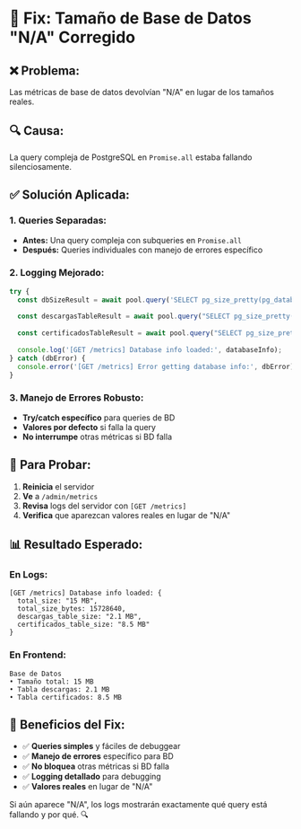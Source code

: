 # 🔧 Fix: Tamaño de Base de Datos "N/A" Corregido

## ❌ **Problema:**
Las métricas de base de datos devolvían "N/A" en lugar de los tamaños reales.

## 🔍 **Causa:**
La query compleja de PostgreSQL en `Promise.all` estaba fallando silenciosamente.

## ✅ **Solución Aplicada:**

### **1. Queries Separadas:**
- **Antes:** Una query compleja con subqueries en `Promise.all`
- **Después:** Queries individuales con manejo de errores específico

### **2. Logging Mejorado:**
```javascript
try {
  const dbSizeResult = await pool.query('SELECT pg_size_pretty(pg_database_size(current_database())) as database_size, pg_database_size(current_database()) as database_size_bytes');
  
  const descargasTableResult = await pool.query("SELECT pg_size_pretty(pg_total_relation_size('descargas')) as table_size");
  
  const certificadosTableResult = await pool.query("SELECT pg_size_pretty(pg_total_relation_size('certificados_v2')) as table_size");
  
  console.log('[GET /metrics] Database info loaded:', databaseInfo);
} catch (dbError) {
  console.error('[GET /metrics] Error getting database info:', dbError);
}
```

### **3. Manejo de Errores Robusto:**
- **Try/catch específico** para queries de BD
- **Valores por defecto** si falla la query
- **No interrumpe** otras métricas si BD falla

## 🧪 **Para Probar:**

1. **Reinicia** el servidor
2. **Ve** a `/admin/metrics`
3. **Revisa** logs del servidor con `[GET /metrics]`
4. **Verifica** que aparezcan valores reales en lugar de "N/A"

## 📊 **Resultado Esperado:**

### **En Logs:**
```
[GET /metrics] Database info loaded: {
  total_size: "15 MB",
  total_size_bytes: 15728640,
  descargas_table_size: "2.1 MB",
  certificados_table_size: "8.5 MB"
}
```

### **En Frontend:**
```
Base de Datos
• Tamaño total: 15 MB
• Tabla descargas: 2.1 MB
• Tabla certificados: 8.5 MB
```

## 🎯 **Beneficios del Fix:**

- ✅ **Queries simples** y fáciles de debuggear
- ✅ **Manejo de errores** específico para BD
- ✅ **No bloquea** otras métricas si BD falla
- ✅ **Logging detallado** para debugging
- ✅ **Valores reales** en lugar de "N/A"

Si aún aparece "N/A", los logs mostrarán exactamente qué query está fallando y por qué. 🔍